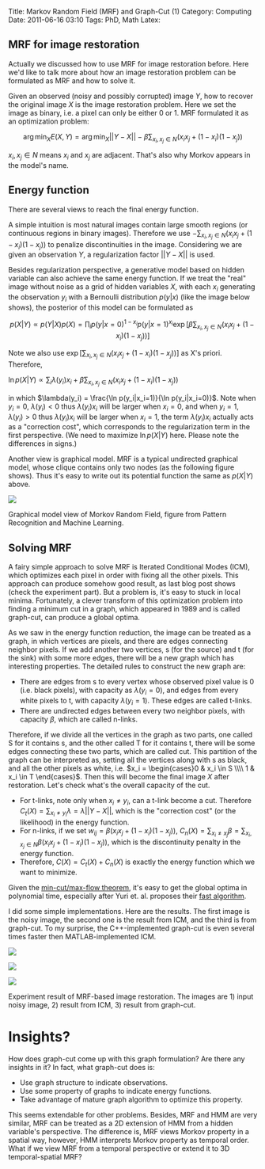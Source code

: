 Title: Markov Random Field (MRF) and Graph-Cut (1)
Category: Computing
Date: 2011-06-16 03:10
Tags: PhD, Math
Latex:

## MRF for image restoration
 
Actually we discussed how to use MRF for image restoration before. Here we'd like to talk more about how an image restoration problem can be formulated as MRF and how to solve it.
 
Given an observed (noisy and possibly corrupted) image $Y$, how to recover the original image $X$ is the image restoration problem. Here we set the image as binary, i.e. a pixel can only be either 0 or 1. MRF formulated it as an optimization problem:
 
$$\arg \min_XE(X, Y) = \arg \min_X ||Y - X|| - \beta\sum_{x_i, x_j \in N}(x_ix_j + (1 - x_i)(1 - x_j))$$
 
$x_i, x_j \in N$ means $x_i$ and $x_j$ are adjacent. That's also why Morkov appears in the model's name.
 
## Energy function
 
There are several views to reach the final energy function.
 
A simple intuition is most natural images contain large smooth regions (or continuous regions in binary images). Therefore we use $-\sum_{x_i, x_j \in N}(x_ix_j + (1 - x_i)(1 - x_j))$ to penalize discontinuities in the image. Considering we are given an observation $Y$, a regularization factor $||Y-X||$ is used.
 
Besides regularization perspective, a generative model based on hidden variable can also achieve the same energy function. If we treat the "real" image without noise as a grid of hidden variables $X$, with each $x_i$ generating the observation $y_i$ with a Bernoulli distribution $p(y|x)$ (like the image below shows), the posterior of this model can be formulated as
 
$$p(X|Y) \propto p(Y|X)p(X) = \prod_i p(y|x=0)^{1 - x_i}p(y|x=1)^{x_i} \exp[\beta \sum_{x_i, x_j \in N}(x_ix_j + (1 - x_i)(1 - x_j))]$$
 
Note we also use $\exp[\sum_{x_i, x_j \in N}(x_ix_j + (1 - x_i)(1 - x_j))]$ as X's priori. Therefore,
 
$\ln p(X|Y) \propto \sum_i \lambda(y_i)x_i + \beta \sum_{x_i, x_j \in N}(x_ix_j + (1 - x_i)(1 - x_j))$
 
in which $\lambda(y_i) = \frac{\ln p(y_i|x_i=1)}{\ln p(y_i|x_i=0)}$. Note when $y_i=0$, $\lambda(y_i)<0$ thus $\lambda(y_i)x_i$ will be larger when $x_i=0$, and when $y_i=1$, $\lambda(y_i)>0$ thus $\lambda(y_i)x_i$ will be larger when $x_i=1$, the term $\lambda(y_i)x_i$ actually acts as a "correction cost", which corresponds to the regularization term in the first perspective. (We need to maximize $\ln p(X|Y)$ here. Please note the differences in signs.)
 
Another view is graphical model. MRF is a typical undirected graphical model, whose clique contains only two nodes (as the following figure shows). Thus it's easy to write out its potential function the same as $p(X|Y)$ above.

![](/static/images/mrf_graphical_model.png)

Graphical model view of Morkov Random Field, figure from Pattern Recognition and Machine Learning.
 
## Solving MRF
 
A fairy simple approach to solve MRF is Iterated Conditional Modes (ICM), which optimizes each pixel in order with fixing all the other pixels. This approach can produce somehow good result, as last blog post shows (check the experiment part). But a problem is, it's easy to stuck in local minima. Fortunately, a clever transform of this optimization problem into finding a minimum cut in a graph, which appeared in 1989 and is called graph-cut, can produce a global optima.
 
As we saw in the energy function reduction, the image can be treated as a graph, in which vertices are pixels, and there are edges connecting neighbor pixels. If we add another two vertices, s (for the source) and t (for the sink) with some more edges, there will be a new graph which has interesting properties. The detailed rules to construct the new graph are:

* There are edges from s to every vertex whose observed pixel value is 0 (i.e. black pixels), with capacity as $\lambda(y_i = 0)$, and edges from every white pixels to t, with capacity $\lambda(y_i=1)$. These edges are called t-links.
* There are undirected edges between every two neighbor pixels, with capacity $\beta$, which are called n-links.
 
Therefore, if we divide all the vertices in the graph as two parts, one called S for it contains s, and the other called T for it contains t, there will be some edges connecting these two parts, which are called cut. This partition of the graph can be interpreted as, setting all the vertices along with s as black, and all the other pixels as white, i.e. $x_i = \begin{cases}0 & x_i \in S \\\\ 1 & x_i \in T \end{cases}$. Then this will become the final image $X$ after restoration. Let's check what's the overall capacity of the cut.

* For t-links, note only when $x_i \neq y_i$, can a t-link become a cut. Therefore $C_t(X) = \sum_{x_i \neq y_i}\lambda = \lambda||Y-X||$, which is the "correction cost" (or the likelihood) in the energy function.
* For n-links, if we set $w_{ij} = \beta(x_ix_j + (1-x_i)(1-x_j))$, $C_n(X) = \sum_{x_i \neq x_j} \beta = \sum_{x_i, x_j \in N} \beta(x_ix_j + (1-x_i)(1-x_j))$, which is the discontinuity penalty in the energy function.
* Therefore, $C(X) = C_t(X)+C_n(X)$ is exactly the energy function which we want to minimize.
 
Given the [min-cut/max-flow theorem](http://en.wikipedia.org/wiki/Max-flow_min-cut_theorem), it's easy to get the global optima in polynomial time, especially after Yuri et. al. proposes their [fast algorithm](http://en.wikipedia.org/wiki/Max-flow_min-cut_theorem).
 
I did some simple implementations. Here are the results. The first image is the noisy image, the second one is the result from ICM, and the third is from graph-cut. To my surprise, the C++-implemented graph-cut is even several times faster then MATLAB-implemented ICM.
 
![](/static/images/mrf_input.jpg) 

![](/static/images/mrf_icm.jpg)

![](/static/images/mrf_graphcut.jpg)

Experiment result of MRF-based image restoration. The images are 1) input noisy image, 2) result from ICM, 3) result from graph-cut.

# Insights?
 
How does graph-cut come up with this graph formulation? Are there any insights in it? In fact, what graph-cut does is:

* Use graph structure to indicate observations.
* Use some property of graphs to indicate energy functions.
* Take advantage of mature graph algorithm to optimize this property.
 
This seems extendable for other problems. Besides, MRF and HMM are very similar, MRF can be treated as a 2D extension of HMM from a hidden variable's perspective. The difference is, MRF views Morkov property in a spatial way, however, HMM interprets Morkov property as temporal order. What if we view MRF from a temporal perspective or extend it to 3D temporal-spatial MRF?
